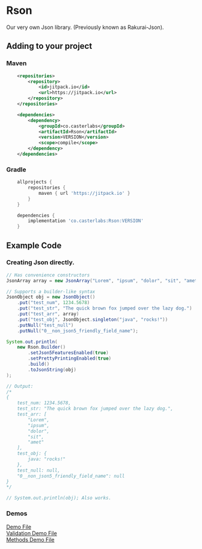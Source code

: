 # Rson

Our very own Json library. (Previously known as Rakurai-Json).

## Adding to your project

### Maven
```xml
    <repositories>
        <repository>
            <id>jitpack.io</id>
            <url>https://jitpack.io</url>
        </repository>
    </repositories>

    <dependencies>
        <dependency>
            <groupId>co.casterlabs</groupId>
            <artifactId>Rson</artifactId>
            <version>VERSION</version>
            <scope>compile</scope>
        </dependency>
    </dependencies>
```

### Gradle
```gradle
    allprojects {
        repositories {
            maven { url 'https://jitpack.io' }
        }
    }

    dependencies {
        implementation 'co.casterlabs:Rson:VERSION'
    }
```

## Example Code

### Creating Json directly.
```java
// Has convenience constructors
JsonArray array = new JsonArray("Lorem", "ipsum", "dolor", "sit", "amet");

// Supports a builder-like syntax
JsonObject obj = new JsonObject()
    .put("test_num", 1234.5678)
    .put("test_str", "The quick brown fox jumped over the lazy dog.")
    .put("test_arr", array)
    .put("test_obj", JsonObject.singleton("java", "rocks!"))
    .putNull("test_null")
    .putNull("0__non_json5_friendly_field_name");

System.out.println(
    new Rson.Builder()
        .setJson5FeaturesEnabled(true)
        .setPrettyPrintingEnabled(true)
        .build()
        .toJsonString(obj)
);

// Output:
/*
{
    test_num: 1234.5678,
    test_str: "The quick brown fox jumped over the lazy dog.",
    test_arr: [
        "Lorem",
        "ipsum",
        "dolor",
        "sit",
        "amet"
    ],
    test_obj: {
        java: "rocks!"
    },
    test_null: null,
    "0__non_json5_friendly_field_name": null
}
*/

// System.out.println(obj); Also works.

```

### Demos
[Demo File](https://github.com/Casterlabs/Rson/blob/main/Json/JsonDemo.java)  
[Validation Demo File](https://github.com/Casterlabs/Rson/blob/main/Json/JsonValidationDemo.java)  
[Methods Demo File](https://github.com/Casterlabs/Rson/blob/main/Json/JsonMethodDemo.java)  